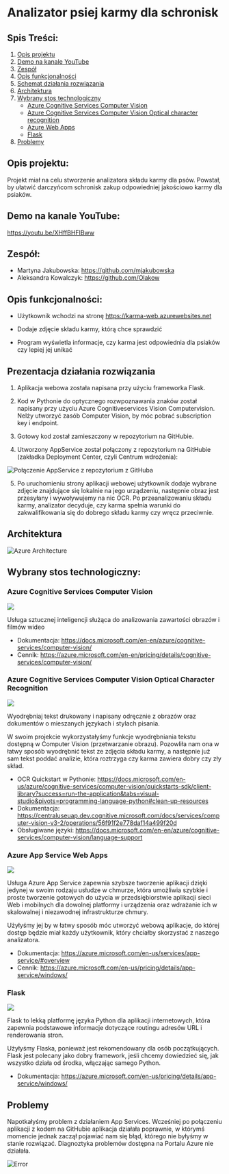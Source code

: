 # Analizator psiej karmy dla schronisk

## Spis Treści:

1. [Opis projektu](#opis-projektu)
2. [Demo na kanale YouTube](#demo-na-kanale-youtube)
3. [Zespół](#zespół)
4. [Opis funkcjonalności](#opis-funkcjonalności)
5. [Schemat działania rozwiązania](#prezentacja-działania-rozwiązania)
6. [Architektura](#architektura)
7. [Wybrany stos technologiczny](#wybrany-stos-technologiczny)
   * [Azure Cognitive Services Computer Vision](#azure-cognitive-services-computer-vision)
   * [Azure Cognitive Services Computer Vision Optical character recognition](#azure-cognitive-services-computer-vision-optical-character-recognition)
   * [Azure Web Apps](#azure-web-apps)
   * [Flask](#flask)
8. [Problemy](#problemy)


## Opis projektu: 

Projekt miał na celu stworzenie analizatora składu karmy dla psów. Powstał, by ułatwić darczyńcom schronisk zakup odpowiedniej jakościowo karmy dla psiaków.

## Demo na kanale YouTube: 

https://youtu.be/XHffBHFIBww

## Zespół:

* Martyna Jakubowska: https://github.com/mjakubowska
* Aleksandra Kowalczyk: https://github.com/Olakow

## Opis funkcjonalności: 

* Użytkownik wchodzi na stronę https://karma-web.azurewebsites.net

* Dodaje zdjęcie składu karmy, którą chce sprawdzić
	
* Program wyświetla informacje, czy karma jest odpowiednia dla psiaków czy lepiej jej unikać


## Prezentacja działania rozwiązania

1. Aplikacja webowa została napisana przy użyciu frameworka Flask.
	
2. Kod w Pythonie do optycznego rozwpoznawania znaków został napisany przy użyciu Azure Cognitiveservices Vision Computervision. Nelży utworzyć zasób Computer Vision, by móc pobrać subscription key i endpoint.
	
3. Gotowy kod został zamieszczony w repozytorium na GitHubie.
	
4. Utworzony AppService został połączony z repozytorium na GitHubie (zakładka Deployment Center, czyli Centrum wdrożenia):

![Połączenie AppService z repozytorium z GitHuba](materials/appconect.png)

5. Po uruchomieniu strony aplikacji webowej użytkownik dodaje wybrane zdjęcie znajdujące się lokalnie na jego urządzeniu, następnie obraz jest przesyłany
i wywoływujemy na nic OCR. Po przeanalizowaniu składu karmy, analizator decyduje, czy karma spełnia warunki do zakwalifikowania się do dobrego składu karmy czy wręcz przeciwnie.
	
	
## Architektura

![Azure Architecture](materials/architecture.png)


## Wybrany stos technologiczny:


### Azure Cognitive Services Computer Vision 

![ ](materials/computervision.png)

Usługa sztucznej inteligencji służąca do analizowania zawartości obrazów i filmów wideo

 * Dokumentacja: https://docs.microsoft.com/en-en/azure/cognitive-services/computer-vision/
 * Cennik: https://azure.microsoft.com/en-en/pricing/details/cognitive-services/computer-vision/



### Azure Cognitive Services Computer Vision Optical Character Recognition

![ ](materials/ocr.png)

Wyodrębniaj tekst drukowany i napisany odręcznie z obrazów oraz dokumentów o mieszanych językach i stylach pisania.

W swoim projekcie wykorzystałyśmy funkcje wyodrębniania tekstu dostępną w Computer Vision (przetwarzanie obrazu). Pozowliła nam ona w łatwy sposób wyodrębnić tekst ze zdjęcia składu karmy, a następnie już sam tekst poddać analizie, która roztrzyga czy karma zawiera dobry czy zły skład.
	
 * OCR Quickstart w Pythonie: https://docs.microsoft.com/en-us/azure/cognitive-services/computer-vision/quickstarts-sdk/client-library?success=run-the-application&tabs=visual-studio&pivots=programming-language-python#clean-up-resources
 * Dokumentacja: https://centraluseuap.dev.cognitive.microsoft.com/docs/services/computer-vision-v3-2/operations/56f91f2e778daf14a499f20d
 * Obsługiwane języki: https://docs.microsoft.com/en-en/azure/cognitive-services/computer-vision/language-support
	
### Azure App Service Web Apps

![](materials/appservice.png)

Usługa Azure App Service zapewnia szybsze tworzenie aplikacji dzięki jedynej w swoim rodzaju usłudze w chmurze, która umożliwia szybkie i proste tworzenie gotowych do użycia w przedsiębiorstwie aplikacji sieci Web i mobilnych dla dowolnej platformy i urządzenia oraz wdrażanie ich w skalowalnej i niezawodnej infrastrukturze chmury.

Użyłyśmy jej by w łatwy sposób móc utworzyć webową aplikacje, do której dostęp będzie miał każdy użytkownik, który chciałby skorzystać z naszego analizatora.

 * Dokumentacja: https://azure.microsoft.com/en-us/services/app-service/#overview
 * Cennik: https://azure.microsoft.com/en-us/pricing/details/app-service/windows/

### Flask

![](materials/flask.png)

Flask to lekką platformę języka Python dla aplikacji internetowych, która zapewnia podstawowe informacje dotyczące routingu adresów URL i renderowania stron.

Użyłyśmy Flaska, ponieważ jest rekomendowany dla osób początkujących. Flask jest polecany jako dobry framework, jeśli chcemy dowiedzieć się, jak wszystko działa od środka, włączając samego Python.


 * Dokumentacja: https://azure.microsoft.com/en-us/pricing/details/app-service/windows/
 
## Problemy

Napotkałyśmy problem z działaniem App Services. Wcześniej po połączeniu aplikacji z kodem na GitHubie aplikacja działała poprawnie, w którymś momencie jednak zaczął pojawiać nam się błąd, którego nie byłyśmy w stanie rozwiązać. Diagnoztyka problemów dostępna na Portalu Azure nie działała.

![Error](materials/error.png)

